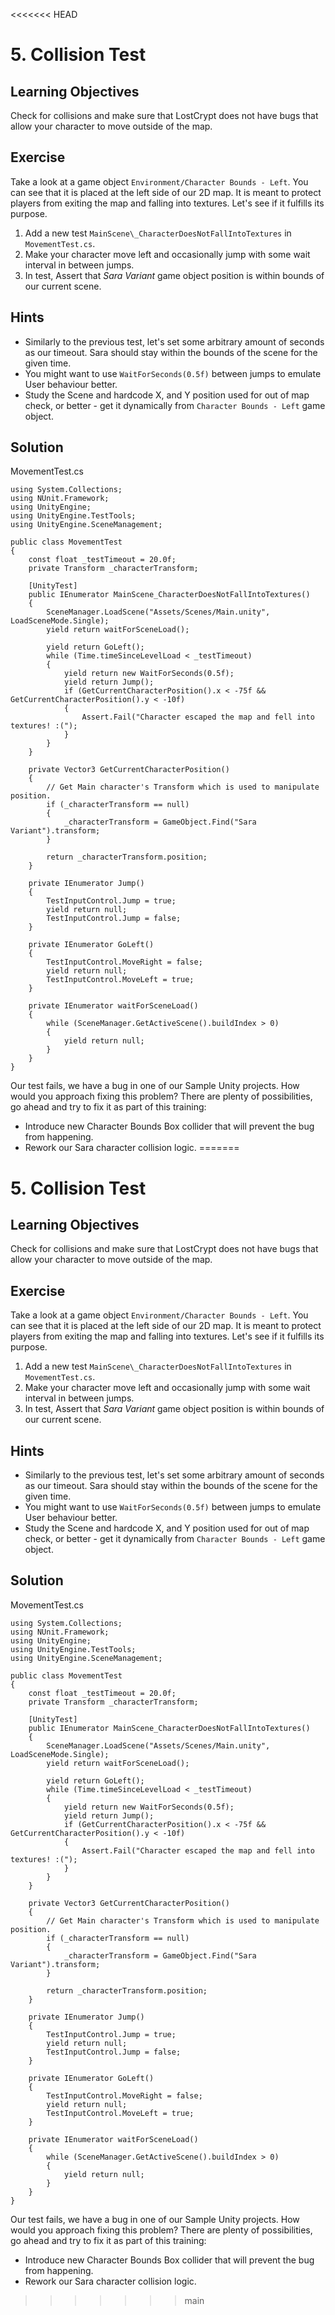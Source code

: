 <<<<<<< HEAD
# 5\. Collision Test

## Learning Objectives

Check for collisions and make sure that LostCrypt does not have bugs that allow your character to move outside of the map.

## Exercise

Take a look at a game object `Environment/Character Bounds - Left`. You can see that it is placed at the left side of our 2D map. It is meant to protect players from exiting the map and falling into textures. Let's see if it fulfills its purpose.

1.  Add a new test `MainScene\_CharacterDoesNotFallIntoTextures` in `MovementTest.cs`. 
2.  Make your character move left and occasionally jump with some wait interval in between jumps.
3.  In test, Assert that _Sara Variant_ game object position is within bounds of our current scene.  
    

## Hints

*   Similarly to the previous test, let's set some arbitrary amount of seconds as our timeout. Sara should stay within the bounds of the scene for the given time.
*   You might want to use `WaitForSeconds(0.5f)` between jumps to emulate User behaviour better.
*   Study the Scene and hardcode X, and Y position used for out of map check, or better - get it dynamically from `Character Bounds - Left` game object.

## Solution

MovementTest.cs 
```
using System.Collections;
using NUnit.Framework;
using UnityEngine;
using UnityEngine.TestTools;
using UnityEngine.SceneManagement;

public class MovementTest
{
    const float _testTimeout = 20.0f;
    private Transform _characterTransform;

    [UnityTest]
    public IEnumerator MainScene_CharacterDoesNotFallIntoTextures()
    {
        SceneManager.LoadScene("Assets/Scenes/Main.unity", LoadSceneMode.Single);
        yield return waitForSceneLoad();

        yield return GoLeft();
        while (Time.timeSinceLevelLoad < _testTimeout)
        {
            yield return new WaitForSeconds(0.5f);
            yield return Jump();
            if (GetCurrentCharacterPosition().x < -75f && GetCurrentCharacterPosition().y < -10f)
            {
                Assert.Fail("Character escaped the map and fell into textures! :(");
            }
        }
    }

    private Vector3 GetCurrentCharacterPosition()
    {
        // Get Main character's Transform which is used to manipulate position.
        if (_characterTransform == null)
        {
            _characterTransform = GameObject.Find("Sara Variant").transform;
        }

        return _characterTransform.position;
    }

    private IEnumerator Jump()
    {
        TestInputControl.Jump = true;
        yield return null;
        TestInputControl.Jump = false;
    }

    private IEnumerator GoLeft()
    {
        TestInputControl.MoveRight = false;
        yield return null;
        TestInputControl.MoveLeft = true;
    }

    private IEnumerator waitForSceneLoad()
    {
        while (SceneManager.GetActiveScene().buildIndex > 0)
        {
            yield return null;
        }
    }
}
``` 

Our test fails, we have a bug in one of our Sample Unity projects. How would you approach fixing this problem? There are plenty of possibilities, go ahead and try to fix it as part of this training:

*   Introduce new Character Bounds Box collider that will prevent the bug from happening.
*   Rework our Sara character collision logic.
=======
# 5\. Collision Test

## Learning Objectives

Check for collisions and make sure that LostCrypt does not have bugs that allow your character to move outside of the map.

## Exercise

Take a look at a game object `Environment/Character Bounds - Left`. You can see that it is placed at the left side of our 2D map. It is meant to protect players from exiting the map and falling into textures. Let's see if it fulfills its purpose.

1.  Add a new test `MainScene\_CharacterDoesNotFallIntoTextures` in `MovementTest.cs`. 
2.  Make your character move left and occasionally jump with some wait interval in between jumps.
3.  In test, Assert that _Sara Variant_ game object position is within bounds of our current scene.  
    

## Hints

*   Similarly to the previous test, let's set some arbitrary amount of seconds as our timeout. Sara should stay within the bounds of the scene for the given time.
*   You might want to use `WaitForSeconds(0.5f)` between jumps to emulate User behaviour better.
*   Study the Scene and hardcode X, and Y position used for out of map check, or better - get it dynamically from `Character Bounds - Left` game object.

## Solution

MovementTest.cs 
```
using System.Collections;
using NUnit.Framework;
using UnityEngine;
using UnityEngine.TestTools;
using UnityEngine.SceneManagement;

public class MovementTest
{
    const float _testTimeout = 20.0f;
    private Transform _characterTransform;

    [UnityTest]
    public IEnumerator MainScene_CharacterDoesNotFallIntoTextures()
    {
        SceneManager.LoadScene("Assets/Scenes/Main.unity", LoadSceneMode.Single);
        yield return waitForSceneLoad();

        yield return GoLeft();
        while (Time.timeSinceLevelLoad < _testTimeout)
        {
            yield return new WaitForSeconds(0.5f);
            yield return Jump();
            if (GetCurrentCharacterPosition().x < -75f && GetCurrentCharacterPosition().y < -10f)
            {
                Assert.Fail("Character escaped the map and fell into textures! :(");
            }
        }
    }

    private Vector3 GetCurrentCharacterPosition()
    {
        // Get Main character's Transform which is used to manipulate position.
        if (_characterTransform == null)
        {
            _characterTransform = GameObject.Find("Sara Variant").transform;
        }

        return _characterTransform.position;
    }

    private IEnumerator Jump()
    {
        TestInputControl.Jump = true;
        yield return null;
        TestInputControl.Jump = false;
    }

    private IEnumerator GoLeft()
    {
        TestInputControl.MoveRight = false;
        yield return null;
        TestInputControl.MoveLeft = true;
    }

    private IEnumerator waitForSceneLoad()
    {
        while (SceneManager.GetActiveScene().buildIndex > 0)
        {
            yield return null;
        }
    }
}
``` 

Our test fails, we have a bug in one of our Sample Unity projects. How would you approach fixing this problem? There are plenty of possibilities, go ahead and try to fix it as part of this training:

*   Introduce new Character Bounds Box collider that will prevent the bug from happening.
*   Rework our Sara character collision logic.
>>>>>>> main
